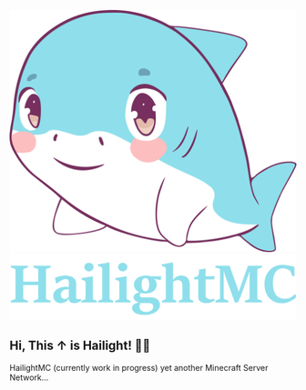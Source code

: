 ![HailightMC](https://raw.githubusercontent.com/HailightMC/.github/main/Hailight%20Final.svg)
![HailightMC](https://github.com/HailightMC/.github/blob/main/Title.png?raw=true)

## Hi, This ↑ is Hailight! 🦈💡

HailightMC (currently work in progress) yet another Minecraft Server Network...
